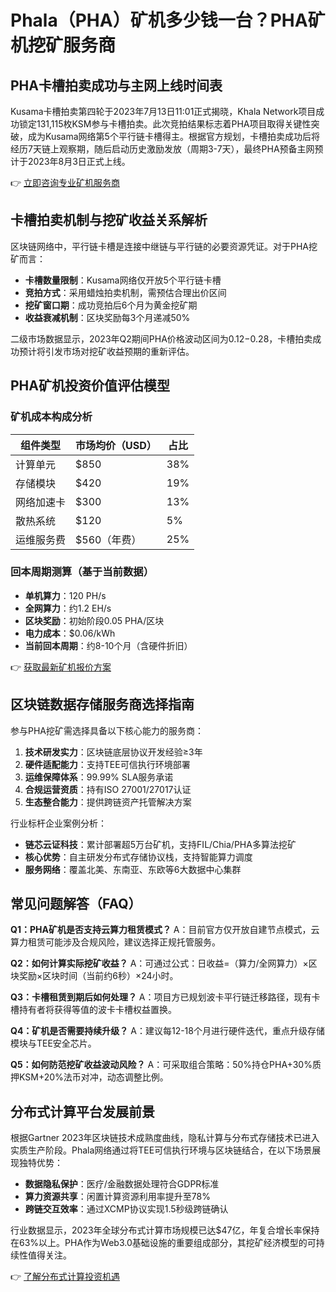 # Phala（PHA）矿机多少钱一台？PHA矿机挖矿服务商

## PHA卡槽拍卖成功与主网上线时间表
Kusama卡槽拍卖第四轮于2023年7月13日11:01正式揭晓，Khala Network项目成功锁定131,115枚KSM参与卡槽拍卖。此次竞拍结果标志着PHA项目取得关键性突破，成为Kusama网络第5个平行链卡槽得主。根据官方规划，卡槽拍卖成功后将经历7天链上观察期，随后启动历史激励发放（周期3-7天），最终PHA预备主网预计于2023年8月3日正式上线。

👉 [立即咨询专业矿机服务商](https://bit.ly/okx_welcome)

## 卡槽拍卖机制与挖矿收益关系解析
区块链网络中，平行链卡槽是连接中继链与平行链的必要资源凭证。对于PHA挖矿而言：
- **卡槽数量限制**：Kusama网络仅开放5个平行链卡槽
- **竞拍方式**：采用蜡烛拍卖机制，需预估合理出价区间
- **挖矿窗口期**：成功竞拍后6个月为黄金挖矿期
- **收益衰减机制**：区块奖励每3个月递减50%

二级市场数据显示，2023年Q2期间PHA价格波动区间为$0.12-$0.28，卡槽拍卖成功预计将引发市场对挖矿收益预期的重新评估。

## PHA矿机投资价值评估模型
### 矿机成本构成分析
| 组件类型        | 市场均价（USD） | 占比   |
|-----------------|----------------|--------|
| 计算单元        | $850           | 38%    |
| 存储模块        | $420           | 19%    |
| 网络加速卡      | $300           | 13%    |
| 散热系统        | $120           | 5%     |
| 运维服务费      | $560（年费）   | 25%    |

### 回本周期测算（基于当前数据）
- **单机算力**：120 PH/s
- **全网算力**：约1.2 EH/s
- **区块奖励**：初始阶段0.05 PHA/区块
- **电力成本**：$0.06/kWh
- **当前回本周期**：约8-10个月（含硬件折旧）

👉 [获取最新矿机报价方案](https://bit.ly/okx_welcome)

## 区块链数据存储服务商选择指南
参与PHA挖矿需选择具备以下核心能力的服务商：
1. **技术研发实力**：区块链底层协议开发经验≥3年
2. **硬件适配能力**：支持TEE可信执行环境部署
3. **运维保障体系**：99.99% SLA服务承诺
4. **合规运营资质**：持有ISO 27001/27017认证
5. **生态整合能力**：提供跨链资产托管解决方案

行业标杆企业案例分析：
- **链芯云证科技**：累计部署超5万台矿机，支持FIL/Chia/PHA多算法挖矿
- **核心优势**：自主研发分布式存储协议栈，支持智能算力调度
- **服务网络**：覆盖北美、东南亚、东欧等6大数据中心集群

## 常见问题解答（FAQ）

**Q1：PHA矿机是否支持云算力租赁模式？**
A：目前官方仅开放自建节点模式，云算力租赁可能涉及合规风险，建议选择正规托管服务。

**Q2：如何计算实际挖矿收益？**
A：可通过公式：日收益=（算力/全网算力）×区块奖励×区块时间（当前约6秒）×24小时。

**Q3：卡槽租赁到期后如何处理？**
A：项目方已规划波卡平行链迁移路径，现有卡槽持有者将获得等值的波卡卡槽权益置换。

**Q4：矿机是否需要持续升级？**
A：建议每12-18个月进行硬件迭代，重点升级存储模块与TEE安全芯片。

**Q5：如何防范挖矿收益波动风险？**
A：可采取组合策略：50%持仓PHA+30%质押KSM+20%法币对冲，动态调整比例。

## 分布式计算平台发展前景
根据Gartner 2023年区块链技术成熟度曲线，隐私计算与分布式存储技术已进入实质生产阶段。Phala网络通过将TEE可信执行环境与区块链结合，在以下场景展现独特优势：
- **数据隐私保护**：医疗/金融数据处理符合GDPR标准
- **算力资源共享**：闲置计算资源利用率提升至78%
- **跨链交互效率**：通过XCMP协议实现1.5秒级跨链确认

行业数据显示，2023年全球分布式计算市场规模已达$47亿，年复合增长率保持在63%以上。PHA作为Web3.0基础设施的重要组成部分，其挖矿经济模型的可持续性值得关注。

👉 [了解分布式计算投资机遇](https://bit.ly/okx_welcome)
